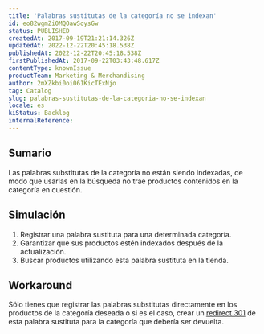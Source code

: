 ```yaml
---
title: 'Palabras sustitutas de la categoría no se indexan'
id: eo82wgmZi0MQOawSoysGw
status: PUBLISHED
createdAt: 2017-09-19T21:21:14.326Z
updatedAt: 2022-12-22T20:45:18.538Z
publishedAt: 2022-12-22T20:45:18.538Z
firstPublishedAt: 2017-09-22T03:43:48.617Z
contentType: knownIssue
productTeam: Marketing & Merchandising
author: 2mXZkbi0oi061KicTExNjo
tag: Catalog
slug: palabras-sustitutas-de-la-categoria-no-se-indexan
locale: es
kiStatus: Backlog
internalReference: 
---
```


## Sumario

Las palabras substitutas de la categoría no están siendo indexadas, de modo que usarlas en la búsqueda no trae productos contenidos en la categoría en cuestión.

## Simulación

1. Registrar una palabra sustituta para una determinada categoría.
2. Garantizar que sus productos estén indexados después de la actualización.
3. Buscar productos utilizando esta palabra sustituta en la tienda.

## Workaround

Sólo tienes que registrar las palabras substitutas directamente en los productos de la categoría deseada o si es el caso, crear un [redirect 301](/es/faq/que-es-mapeo-de-urls-redireccionamiento-301) de esta palabra sustituta para la categoría que debería ser devuelta.

